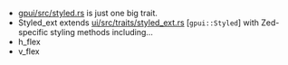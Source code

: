 
- [gpui/src/styled.rs](https://github.com/zed-industries/zed/blob/main/crates/gpui/src/styled.rs)
is just one big trait.
- Styled_ext extends [ui/src/traits/styled_ext.rs](https://github.com/zed-industries/zed/blob/main/crates/ui/src/traits/styled_ext.rs)
[`gpui::Styled`] with Zed-specific styling methods including...
- h_flex
- v_flex
